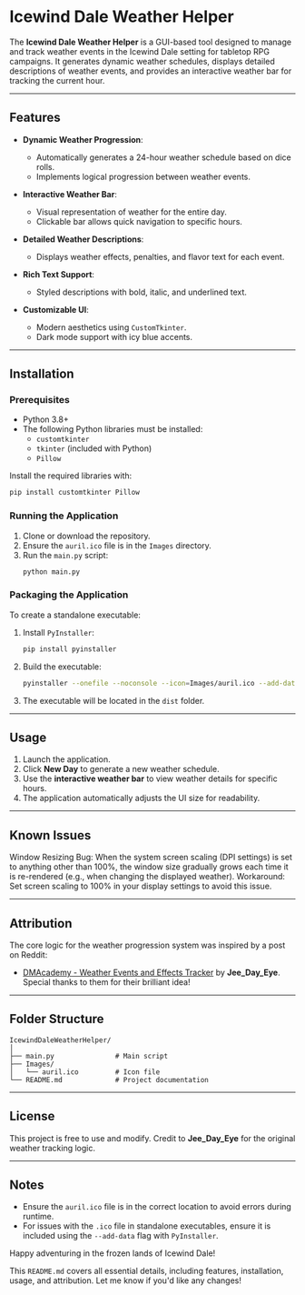 # Icewind Dale Weather Helper

The **Icewind Dale Weather Helper** is a GUI-based tool designed to manage and track weather events in the Icewind Dale setting for tabletop RPG campaigns. It generates dynamic weather schedules, displays detailed descriptions of weather events, and provides an interactive weather bar for tracking the current hour.

---

## Features

- **Dynamic Weather Progression**:
  - Automatically generates a 24-hour weather schedule based on dice rolls.
  - Implements logical progression between weather events.

- **Interactive Weather Bar**:
  - Visual representation of weather for the entire day.
  - Clickable bar allows quick navigation to specific hours.

- **Detailed Weather Descriptions**:
  - Displays weather effects, penalties, and flavor text for each event.

- **Rich Text Support**:
  - Styled descriptions with bold, italic, and underlined text.

- **Customizable UI**:
  - Modern aesthetics using `CustomTkinter`.
  - Dark mode support with icy blue accents.

---

## Installation

### Prerequisites
- Python 3.8+
- The following Python libraries must be installed:
  - `customtkinter`
  - `tkinter` (included with Python)
  - `Pillow`

Install the required libraries with:
```bash
pip install customtkinter Pillow
```

### Running the Application
1. Clone or download the repository.
2. Ensure the `auril.ico` file is in the `Images` directory.
3. Run the `main.py` script:
   ```bash
   python main.py
   ```

### Packaging the Application
To create a standalone executable:
1. Install `PyInstaller`:
   ```bash
   pip install pyinstaller
   ```
2. Build the executable:
   ```bash
   pyinstaller --onefile --noconsole --icon=Images/auril.ico --add-data "Images/auril.ico;Images" main.py
   ```
3. The executable will be located in the `dist` folder.

---

## Usage

1. Launch the application.
2. Click **New Day** to generate a new weather schedule.
3. Use the **interactive weather bar** to view weather details for specific hours.
4. The application automatically adjusts the UI size for readability.

---

## Known Issues
Window Resizing Bug:
When the system screen scaling (DPI settings) is set to anything other than 100%, the window size gradually grows each time it is re-rendered (e.g., when changing the displayed weather).
Workaround: Set screen scaling to 100% in your display settings to avoid this issue.

---

## Attribution

The core logic for the weather progression system was inspired by a post on Reddit:
- [DMAcademy - Weather Events and Effects Tracker](https://www.reddit.com/r/DMAcademy/comments/j1148q/i_created_a_weather_events_and_effects_tracker/) by **Jee_Day_Eye**. Special thanks to them for their brilliant idea!

---

## Folder Structure
```
IcewindDaleWeatherHelper/
│
├── main.py               # Main script
├── Images/
│   └── auril.ico         # Icon file
└── README.md             # Project documentation
```

---

## License

This project is free to use and modify. Credit to **Jee_Day_Eye** for the original weather tracking logic.

---

## Notes

- Ensure the `auril.ico` file is in the correct location to avoid errors during runtime.
- For issues with the `.ico` file in standalone executables, ensure it is included using the `--add-data` flag with `PyInstaller`.

Happy adventuring in the frozen lands of Icewind Dale!


This `README.md` covers all essential details, including features, installation, usage, and attribution. Let me know if you'd like any changes!
